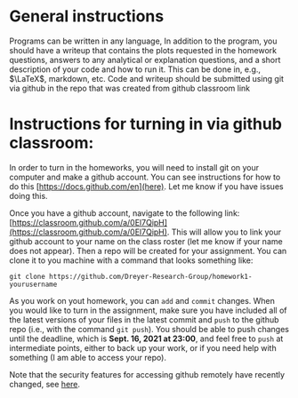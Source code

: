 # General instructions
Programs can be written in any language, In addition to the program,
 you should have a writeup that contains the plots requested in the
 homework questions, answers to any analytical or explanation
 questions, and a short description of your code and how to run
 it. This can be done in, e.g., $\LaTeX$, markdown, etc. Code and
 writeup should be submitted using git via github in the repo
 that was created from github classroom link
 
# Instructions for turning in via github classroom:

In order to turn in the homeworks, you will need to install git on your computer and make a github account. You can see instructions for how to do this [https://docs.github.com/en](here). Let me know if you have issues doing this.

Once you have a github account, navigate to the following link: [https://classroom.github.com/a/0El7QipH](https://classroom.github.com/a/0El7QipH). This will allow you to link your github account to your name on the class roster (let me know if your name does not appear). Then a repo will be created for your assignment. You can clone it to you machine with a command that looks something like:

`git clone https://github.com/Dreyer-Research-Group/homework1-yourusername`

As you work on yout homework, you can `add` and `commit` changes. When you would like to turn in the assignment, make sure you have included all of the latest versions of your files in the latest commit and `push` to the github repo (i.e., with the command `git push`). You should be able to push changes until the deadline, which is **Sept. 16, 2021 at 23:00**, and feel free to `push` at intermediate points, either to back up your work, or if you need help with something (I am able to access your repo).

Note that the security features for accessing github remotely have recently changed, see
[here]([https://stackoverflow.com/questions/68775869/support-for-password-authentication-was-removed-please-use-a-personal-access-to).
